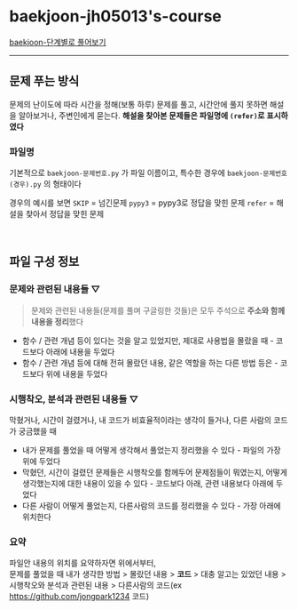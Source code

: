 # baekjoon-jh05013's-course
[baekjoon-단계별로 풀어보기](https://www.acmicpc.net/step)

---

## 문제 푸는 방식
문제의 난이도에 따라 시간을 정해(보통 하루) 문제를 풀고, 시간안에 풀지 못하면 해설을 알아보거나, 주변인에게 묻는다.
**해설을 찾아본 문제들은 파일명에 `(refer)`로 표시하였다**

### 파일명
기본적으로 `baekjoon-문제번호.py` 가 파일 이름이고, 특수한 경우에 `baekjoon-문제번호(경우).py` 의 형태이다

경우의 예시를 보면
`SKIP` = 넘긴문제
`pypy3` = pypy3로 정답을 맞힌 문제
`refer` = 해설을 찾아서 정답을 맞힌 문제

<br>

## 파일 구성 정보

### 문제와 관련된 내용들 ▽
>문제와 관련된 내용들(문제를 풀며 구글링한 것들)은 모두 주석으로 **주소와 함께 내용을 정리**했다

* 함수 / 관련 개념 등이 있다는 것을 알고 있었지만, 제대로 사용법을 몰랐을 때 - 코드보다 아래에 내용을 두었다
* 함수 / 관련 개념 등에 대해 전혀 몰랐던 내용, 같은 역할을 하는 다른 방법 등은 - 코드보다 위에 내용을 두었다

### 시행착오, 분석과 관련된 내용들 ▽
막혔거나, 시간이 걸렸거나, 내 코드가 비효율적이라는 생각이 들거나, 다른 사람의 코드가 궁금했을 때

* 내가 문제를 풀었을 때 어떻게 생각해서 풀었는지 정리했을 수 있다 - 파일의 가장 위에 두었다
* 막혔던, 시간이 걸렸던 문제들은 시행착오를 함께두어 문제점들이 뭐였는지, 어떻게 생각했는지에 대한 내용이 있을 수 있다 - 코드보다 아래, 관련 내용보다 아래에 두었다
* 다른 사람이 어떻게 풀었는지, 다른사람의 코드를 정리했을 수 있다 - 가장 아래에 위치한다

### 요약
파일안 내용의 위치를 요약하자면 위에서부터,  
문제를 풀었을 때 내가 생각한 방법 > 
몰랐던 내용 > 
**코드** > 
대충 알고는 있었던 내용 > 
시행착오와 분석과 관련된 내용 > 
다른사람의 코드(ex https://github.com/jongpark1234 코드)


